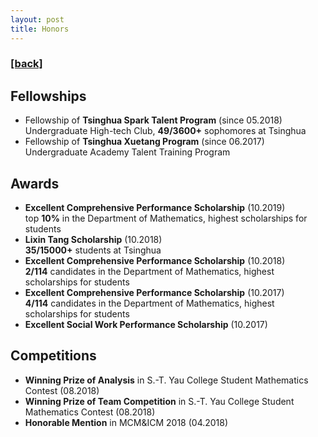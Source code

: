 ```yaml
---
layout: post
title: Honors
---
```

<h3><a href="https://sufangzhou.github.io">[back]</a></h3>

## Fellowships
+ Fellowship of **Tsinghua Spark Talent Program** (since 05.2018) <br>
  Undergraduate High-tech Club, **49/3600+** sophomores at Tsinghua
+ Fellowship of **Tsinghua Xuetang Program** (since 06.2017) <br>
  Undergraduate Academy Talent Training Program

## Awards
+ **Excellent Comprehensive Performance Scholarship** (10.2019) <br>
  top **10%** in the Department of Mathematics, highest scholarships for students
+ **Lixin Tang Scholarship** (10.2018) <br>
  **35/15000+** students at Tsinghua
+ **Excellent Comprehensive Performance Scholarship** (10.2018) <br>
  **2/114** candidates in the Department of Mathematics, highest scholarships for students
+ **Excellent Comprehensive Performance Scholarship** (10.2017) <br>
  **4/114** candidates in the Department of Mathematics, highest scholarships for students
+ **Excellent Social Work Performance Scholarship** (10.2017)

## Competitions
+ **Winning Prize of Analysis** in S.-T. Yau College Student Mathematics Contest (08.2018)
+ **Winning Prize of Team Competition** in S.-T. Yau College Student Mathematics Contest (08.2018)
+ **Honorable Mention** in MCM&ICM 2018 (04.2018)
